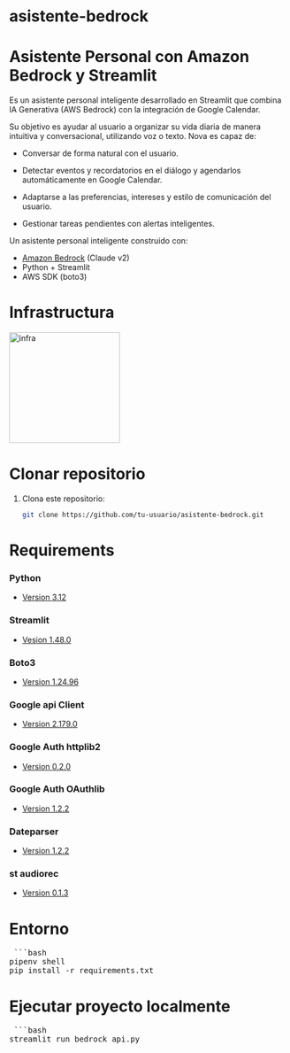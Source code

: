 # asistente-bedrock
# Asistente Personal con Amazon Bedrock y Streamlit

Es un asistente personal inteligente desarrollado en Streamlit que combina IA Generativa (AWS Bedrock) con la integración de Google Calendar.

Su objetivo es ayudar al usuario a organizar su vida diaria de manera intuitiva y conversacional, utilizando voz o texto. Nova es capaz de:

   - Conversar de forma natural con el usuario.

   - Detectar eventos y recordatorios en el diálogo y agendarlos automáticamente en Google Calendar.

   - Adaptarse a las preferencias, intereses y estilo de comunicación del usuario.

   - Gestionar tareas pendientes con alertas inteligentes.

Un asistente personal inteligente construido con:

- [Amazon Bedrock](https://aws.amazon.com/bedrock/) (Claude v2)
- Python + Streamlit
- AWS SDK (boto3)
# Infrastructura

<img src="Imagenes/Infraestrcutura.jpg" alt="infra" width="200"/>

# Clonar repositorio

1. Clona este repositorio:
   ```bash
   git clone https://github.com/tu-usuario/asistente-bedrock.git

# Requirements 

### Python 
   - [Version 3.12](https://www.python.org/downloads/)

### Streamlit
   - [Vesion 1.48.0](https://docs.streamlit.io/get-started/installation)

### Boto3 
   - [Version 1.24.96](https://pypi.org/project/boto3/1.24.96/)

### Google api Client
   - [Version 2.179.0](https://developers.google.com/workspace/docs/api/how-tos/libraries?hl=es-419#python)

### Google Auth httplib2
   - [Version 0.2.0](https://pypi.org/project/google-auth-httplib2/)

### Google Auth OAuthlib
   - [Version 1.2.2](https://pypi.org/project/google-auth-oauthlib/)

### Dateparser
   - [Version 1.2.2](https://pypi.org/project/dateparser/)

### st audiorec
   - [Version  0.1.3](https://pypi.org/project/streamlit-audiorec/)

# Entorno

<pre> ```bash 
pipenv shell 
pip install -r requirements.txt </pre>

# Ejecutar proyecto localmente

<pre> ```bash 
streamlit run bedrock_api.py </pre>


